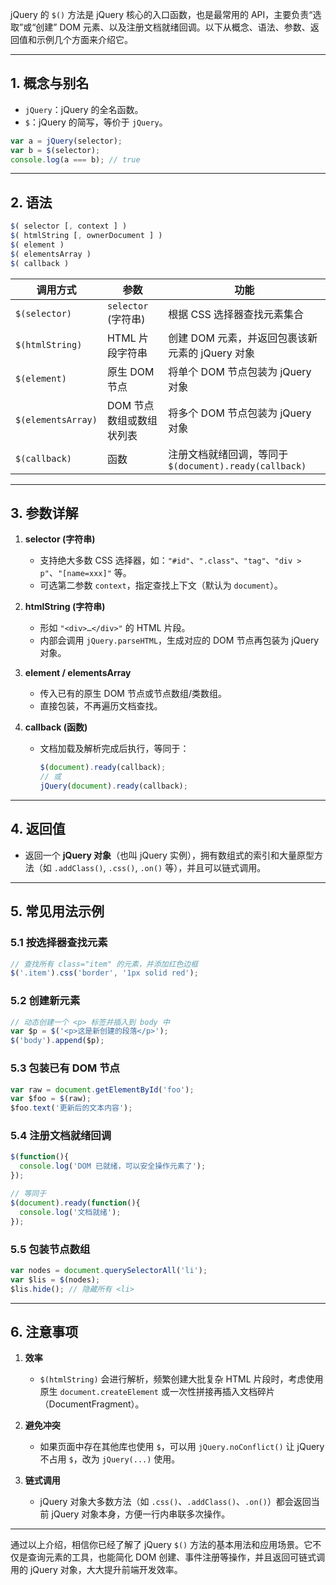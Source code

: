 jQuery 的 `$()` 方法是 jQuery 核心的入口函数，也是最常用的 API，主要负责“选取”或“创建” DOM 元素、以及注册文档就绪回调。以下从概念、语法、参数、返回值和示例几个方面来介绍它。

---

## 1. 概念与别名  
- `jQuery`：jQuery 的全名函数。  
- `$`：jQuery 的简写，等价于 `jQuery`。  
```js
var a = jQuery(selector);
var b = $(selector);
console.log(a === b); // true
```

---

## 2. 语法  
```js
$( selector [, context ] )
$( htmlString [, ownerDocument ] )
$( element )
$( elementsArray )
$( callback )
```

| 调用方式                    | 参数                          | 功能                                                         |
|--------------------------|-----------------------------|------------------------------------------------------------|
| `$(selector)`            | `selector` (字符串)           | 根据 CSS 选择器查找元素集合                                       |
| `$(htmlString)`          | HTML 片段字符串                | 创建 DOM 元素，并返回包裹该新元素的 jQuery 对象                          |
| `$(element)`             | 原生 DOM 节点                  | 将单个 DOM 节点包装为 jQuery 对象                                    |
| `$(elementsArray)`       | DOM 节点数组或数组状列表         | 将多个 DOM 节点包装为 jQuery 对象                                  |
| `$(callback)`            | 函数                           | 注册文档就绪回调，等同于 `$(document).ready(callback)`      |

---

## 3. 参数详解

1. **selector (字符串)**
   - 支持绝大多数 CSS 选择器，如：`"#id"`、`".class"`、`"tag"`、`"div > p"`、`"[name=xxx]"` 等。
   - 可选第二参数 `context`，指定查找上下文（默认为 `document`）。

2. **htmlString (字符串)**
   - 形如 `"<div>…</div>"` 的 HTML 片段。
   - 内部会调用 `jQuery.parseHTML`，生成对应的 DOM 节点再包装为 jQuery 对象。

3. **element / elementsArray**
   - 传入已有的原生 DOM 节点或节点数组/类数组。
   - 直接包装，不再遍历文档查找。

4. **callback (函数)**
   - 文档加载及解析完成后执行，等同于：
     ```js
     $(document).ready(callback);
     // 或
     jQuery(document).ready(callback);
     ```

---

## 4. 返回值  
- 返回一个 **jQuery 对象**（也叫 jQuery 实例），拥有数组式的索引和大量原型方法（如 `.addClass()`, `.css()`, `.on()` 等），并且可以链式调用。

---

## 5. 常见用法示例

### 5.1 按选择器查找元素
```js
// 查找所有 class="item" 的元素，并添加红色边框
$('.item').css('border', '1px solid red');
```

### 5.2 创建新元素
```js
// 动态创建一个 <p> 标签并插入到 body 中
var $p = $('<p>这是新创建的段落</p>');
$('body').append($p);
```

### 5.3 包装已有 DOM 节点
```js
var raw = document.getElementById('foo');
var $foo = $(raw);
$foo.text('更新后的文本内容');
```

### 5.4 注册文档就绪回调
```js
$(function(){
  console.log('DOM 已就绪，可以安全操作元素了');
});

// 等同于
$(document).ready(function(){
  console.log('文档就绪');
});
```

### 5.5 包装节点数组
```js
var nodes = document.querySelectorAll('li');
var $lis = $(nodes);
$lis.hide(); // 隐藏所有 <li>
```

---

## 6. 注意事项

1. **效率**  
   - `$(htmlString)` 会进行解析，频繁创建大批复杂 HTML 片段时，考虑使用原生 `document.createElement` 或一次性拼接再插入文档碎片（DocumentFragment）。

2. **避免冲突**  
   - 如果页面中存在其他库也使用 `$`，可以用 `jQuery.noConflict()` 让 jQuery 不占用 `$`，改为 `jQuery(...)` 使用。

3. **链式调用**  
   - jQuery 对象大多数方法（如 `.css()`、`.addClass()`、`.on()`）都会返回当前 jQuery 对象本身，方便一行内串联多次操作。

---

通过以上介绍，相信你已经了解了 jQuery `$()` 方法的基本用法和应用场景。它不仅是查询元素的工具，也能简化 DOM 创建、事件注册等操作，并且返回可链式调用的 jQuery 对象，大大提升前端开发效率。